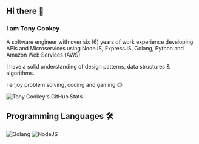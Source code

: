 ## Hi there 👋

### I am Tony Cookey

A software engineer with over six (6) years of work experience developing APIs and Microservices using NodeJS, ExpressJS, Golang, Python and Amazon Web Services (AWS)

I have a solid understanding of design patterns, data structures & algorithms. 


I enjoy problem solving, coding and gaming 😊

![Tony Cookey's GitHub Stats](https://github-readme-stats.vercel.app/api?username=TonyCookey&show_icons=true&include_all_commits=true&count_private=true&theme=tokyonight&hide_border=true)


## Programming Languages 🛠️

![Golang](https://img.shields.io/badge/Go-Advanced-blue?style=for-the-badge&logo=go)
![NodeJS](https://img.shields.io/badge/Javascript-Advanced-yellow?style=for-the-badge&logo=javascript)
